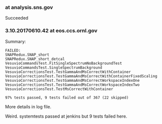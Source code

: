 ### at analysis.sns.gov

Succeeded

### 3.10.20170610.42 at eos.ccs.ornl.gov

Summary:
```
FAILED:
SNAPRedux.SNAP_short
SNAPRedux.SNAP_short_detcal
VesuvioCommandsTest.FitSingleSpectrumNoBackgroundTest
VesuvioCommandsTest.SingleSpectrumBackground
VesuvioCorrectionsTest.TestGammaAndMsCorrectWithContainer
VesuvioCorrectionsTest.TestGammaAndMsCorrectWithContainerFixedScaling
VesuvioCorrectionsTest.TestGammaAndMsCorrectWorkspaceIndexOne
VesuvioCorrectionsTest.TestGammaAndMsCorrectWorkspaceIndexTwo
VesuvioCorrectionsTest.TestMsCorrectWithContainer

97% tests passed, 9 tests failed out of 367 (22 skipped)
```
More details in log file.

Weird. systemtests passed at jenkins but 9 tests failed here.
